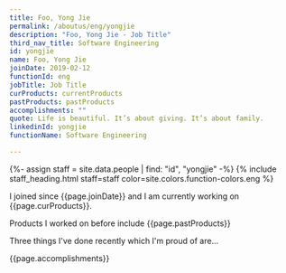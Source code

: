 ```yaml
---
title: Foo, Yong Jie
permalink: /aboutus/eng/yongjie
description: "Foo, Yong Jie - Job Title"
third_nav_title: Software Engineering
id: yongjie
name: Foo, Yong Jie
joinDate: 2019-02-12
functionId: eng
jobTitle: Job Title
curProducts: currentProducts
pastProducts: pastProducts
accomplishments: ""
quote: Life is beautiful. It’s about giving. It’s about family.
linkedinId: yongjie
functionName: Software Engineering

---
```


{%- assign staff = site.data.people | find: "id", "yongjie" -%}
{% include staff_heading.html staff=staff color=site.colors.function-colors.eng %}

<p>I joined since {{page.joinDate}} and I am currently working on {{page.curProducts}}.</p>

<p>Products I worked on before include {{page.pastProducts}}</p>

<p>Three things I've done recently which I'm proud of are...</p>
{{page.accomplishments}}
